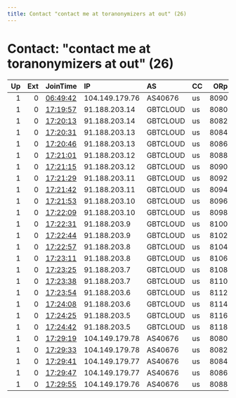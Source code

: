 ```yaml
---
title: Contact "contact me at toranonymizers at out" (26)
---
```


# Contact: "contact me at toranonymizers at out" (26)

|   Up |   Ext | JoinTime                                                                                              | IP             | AS       | CC   |   ORp |   Dirp | OS    | Version   | Nickname       |   eFamMembers |
|-----:|------:|:------------------------------------------------------------------------------------------------------|:---------------|:---------|:-----|------:|-------:|:------|:----------|:---------------|--------------:|
|    1 |     0 | [06:49:42](https://nusenu.github.io/OrNetStats/w/relay/A28657415B92006125B0A8A43D9F30BB70CF3172.html) | 104.149.179.76 | AS40676  | us   |  8090 |      0 | Linux | 0.4.6.8   | psyUSicebeer06 |            41 |
|    1 |     0 | [17:19:57](https://nusenu.github.io/OrNetStats/w/relay/5D9C064B113EFDB91D8EB2316B35EEFD6F727AAF.html) | 91.188.203.14  | GBTCLOUD | us   |  8080 |      0 | Linux | 0.4.6.8   | gbtUSicebeer01 |            41 |
|    1 |     0 | [17:20:13](https://nusenu.github.io/OrNetStats/w/relay/AAB3FA66AF52AF6412FDCCA2E753C0A639E30097.html) | 91.188.203.14  | GBTCLOUD | us   |  8082 |      0 | Linux | 0.4.6.8   | gbtUSicebeer02 |            41 |
|    1 |     0 | [17:20:31](https://nusenu.github.io/OrNetStats/w/relay/AE64635311156B61E19384D1E79BED8659C812CF.html) | 91.188.203.13  | GBTCLOUD | us   |  8084 |      0 | Linux | 0.4.6.8   | gbtUSicebeer03 |            41 |
|    1 |     0 | [17:20:46](https://nusenu.github.io/OrNetStats/w/relay/49E104E7955E55752992EAFA2F65A883AE87EF1B.html) | 91.188.203.13  | GBTCLOUD | us   |  8086 |      0 | Linux | 0.4.6.8   | gbtUSicebeer04 |            41 |
|    1 |     0 | [17:21:01](https://nusenu.github.io/OrNetStats/w/relay/1B174B0FDAAAC50A78B12E64143D47ED7922C8EE.html) | 91.188.203.12  | GBTCLOUD | us   |  8088 |      0 | Linux | 0.4.6.8   | gbtUSicebeer05 |            41 |
|    1 |     0 | [17:21:15](https://nusenu.github.io/OrNetStats/w/relay/CE85EFAAE1304ED6B5DC019B4A77D65525BF2137.html) | 91.188.203.12  | GBTCLOUD | us   |  8090 |      0 | Linux | 0.4.6.8   | gbtUSicebeer06 |            41 |
|    1 |     0 | [17:21:29](https://nusenu.github.io/OrNetStats/w/relay/3FDFEC635E3F11B4DDD685FE1537205F928340A8.html) | 91.188.203.11  | GBTCLOUD | us   |  8092 |      0 | Linux | 0.4.6.8   | gbtUSicebeer07 |            41 |
|    1 |     0 | [17:21:42](https://nusenu.github.io/OrNetStats/w/relay/38C40FA1D95D1C4235D80791D9D584EAF8AE4586.html) | 91.188.203.11  | GBTCLOUD | us   |  8094 |      0 | Linux | 0.4.6.8   | gbtUSicebeer08 |            41 |
|    1 |     0 | [17:21:53](https://nusenu.github.io/OrNetStats/w/relay/2C35DDC128B208C4D903B4791939C34D7DC4176D.html) | 91.188.203.10  | GBTCLOUD | us   |  8096 |      0 | Linux | 0.4.6.8   | gbtUSicebeer09 |            41 |
|    1 |     0 | [17:22:09](https://nusenu.github.io/OrNetStats/w/relay/2852CFF5C65118E257AA71BA13D348FFFA05D1FA.html) | 91.188.203.10  | GBTCLOUD | us   |  8098 |      0 | Linux | 0.4.6.8   | gbtUSicebeer10 |            41 |
|    1 |     0 | [17:22:31](https://nusenu.github.io/OrNetStats/w/relay/36B2F3E8B4052B294E5A5486202E2307BE1B80D8.html) | 91.188.203.9   | GBTCLOUD | us   |  8100 |      0 | Linux | 0.4.6.8   | gbtUSicebeer11 |            41 |
|    1 |     0 | [17:22:44](https://nusenu.github.io/OrNetStats/w/relay/470E022CB539F567F3CCD48B339DB7ECB5EC0C48.html) | 91.188.203.9   | GBTCLOUD | us   |  8102 |      0 | Linux | 0.4.6.8   | gbtUSicebeer12 |            41 |
|    1 |     0 | [17:22:57](https://nusenu.github.io/OrNetStats/w/relay/60145BE287311D5F1F75B625A75766B390E5F87F.html) | 91.188.203.8   | GBTCLOUD | us   |  8104 |      0 | Linux | 0.4.6.8   | gbtUSicebeer13 |            41 |
|    1 |     0 | [17:23:11](https://nusenu.github.io/OrNetStats/w/relay/4918C246A7F182A42FDFD009452D2A86A3937322.html) | 91.188.203.8   | GBTCLOUD | us   |  8106 |      0 | Linux | 0.4.6.8   | gbtUSicebeer14 |            41 |
|    1 |     0 | [17:23:25](https://nusenu.github.io/OrNetStats/w/relay/0711DE2C3F2A3B90CCB980112A0057F71B68F602.html) | 91.188.203.7   | GBTCLOUD | us   |  8108 |      0 | Linux | 0.4.6.8   | gbtUSicebeer15 |            41 |
|    1 |     0 | [17:23:38](https://nusenu.github.io/OrNetStats/w/relay/5FAE1B44FF752DF3EBF4BDD30FFADEAC8180CA78.html) | 91.188.203.7   | GBTCLOUD | us   |  8110 |      0 | Linux | 0.4.6.8   | gbtUSicebeer16 |            41 |
|    1 |     0 | [17:23:54](https://nusenu.github.io/OrNetStats/w/relay/88C2E0DB6561439CC755400B075A958178FC69F9.html) | 91.188.203.6   | GBTCLOUD | us   |  8112 |      0 | Linux | 0.4.6.8   | gbtUSicebeer17 |            41 |
|    1 |     0 | [17:24:08](https://nusenu.github.io/OrNetStats/w/relay/741DE475F5474460EA34752EE337790D224457B1.html) | 91.188.203.6   | GBTCLOUD | us   |  8114 |      0 | Linux | 0.4.6.8   | gbtUSicebeer18 |            41 |
|    1 |     0 | [17:24:25](https://nusenu.github.io/OrNetStats/w/relay/CB71DDE70A9EC9DC6B48AD0D6F5FD32AC66CCAD4.html) | 91.188.203.5   | GBTCLOUD | us   |  8116 |      0 | Linux | 0.4.6.8   | gbtUSicebeer19 |            41 |
|    1 |     0 | [17:24:42](https://nusenu.github.io/OrNetStats/w/relay/5AB8E50DF0A35CA39D13724F715BB88AEE111570.html) | 91.188.203.5   | GBTCLOUD | us   |  8118 |      0 | Linux | 0.4.6.8   | gbtUSicebeer20 |            41 |
|    1 |     0 | [17:29:19](https://nusenu.github.io/OrNetStats/w/relay/DFF21BED8DDEC40E3F271E5D30D4FE159E65AAED.html) | 104.149.179.78 | AS40676  | us   |  8080 |      0 | Linux | 0.4.6.8   | psyUSicebeer01 |            41 |
|    1 |     0 | [17:29:33](https://nusenu.github.io/OrNetStats/w/relay/581218C4800CC71A0DE721E27E9A7F6D7CD79E6C.html) | 104.149.179.78 | AS40676  | us   |  8082 |      0 | Linux | 0.4.6.8   | psyUSicebeer02 |            41 |
|    1 |     0 | [17:29:41](https://nusenu.github.io/OrNetStats/w/relay/ECA62CFDED179F6470077F366739E86B745D4563.html) | 104.149.179.77 | AS40676  | us   |  8084 |      0 | Linux | 0.4.6.8   | psyUSicebeer03 |            41 |
|    1 |     0 | [17:29:47](https://nusenu.github.io/OrNetStats/w/relay/085277CE0D8797407CC63DD42406F80DB1CC66F9.html) | 104.149.179.77 | AS40676  | us   |  8086 |      0 | Linux | 0.4.6.8   | psyUSicebeer04 |            41 |
|    1 |     0 | [17:29:55](https://nusenu.github.io/OrNetStats/w/relay/FD5FB841B71368FD5EE86B55E2040A93152FAAE9.html) | 104.149.179.76 | AS40676  | us   |  8088 |      0 | Linux | 0.4.6.8   | psyUSicebeer05 |            41 |
